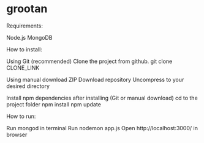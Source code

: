 # grootan
 
Requirements:

Node.js 
MongoDB 

How to install:

Using Git (recommended)
Clone the project from github. 
git clone CLONE_LINK

Using manual download ZIP
Download repository
Uncompress to your desired directory

Install npm dependencies after installing (Git or manual download)
cd to the project folder
npm install
npm update

How to run:

Run mongod in terminal 
Run nodemon app.js
Open http://localhost:3000/ in browser
